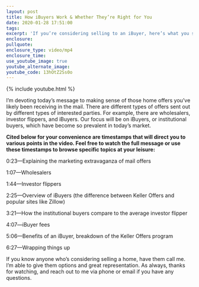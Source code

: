 ```yaml
---
layout: post
title: How iBuyers Work & Whether They’re Right for You
date: 2020-01-28 17:51:00
tags:
excerpt: 'If you’re considering selling to an iBuyer, here’s what you should know.'
enclosure:
pullquote:
enclosure_type: video/mp4
enclosure_time:
use_youtube_image: true
youtube_alternate_image:
youtube_code: 13hOtZ2Ss0o
---
```


{% include youtube.html %}

I’m devoting today’s message to making sense of those home offers you’ve likely been receiving in the mail. There are different types of offers sent out by different types of interested parties. For example, there are wholesalers, investor flippers, and iBuyers. Our focus will be on iBuyers, or institutional buyers, which have become so prevalent in today’s market.&nbsp;

**Cited below for your convenience are timestamps that will direct you to various points in the video. Feel free to watch the full message or use these timestamps to browse specific topics at your leisure:**

0:23—Explaining the marketing extravaganza of mail offers&nbsp;

1:07—Wholesalers&nbsp;

1:44—Investor flippers

2:25—Overview of iBuyers (the difference between Keller Offers and popular sites like Zillow)

3:21—How the institutional buyers compare to the average investor flipper

4:07—iBuyer fees&nbsp;

5:06—Benefits of an iBuyer, breakdown of the Keller Offers program&nbsp;

6:27—Wrapping things up&nbsp;

If you know anyone who’s considering selling a home, have them call me. I’m able to give them options and great representation. As always, thanks for watching, and reach out to me via phone or email if you have any questions.&nbsp;